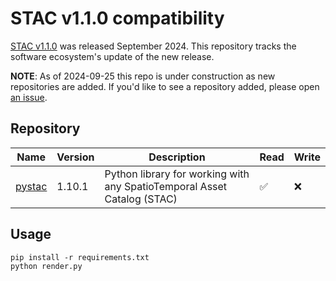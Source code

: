 # STAC v1.1.0 compatibility

[STAC v1.1.0](https://github.com/radiantearth/stac-spec/releases/tag/v1.1.0) was released September 2024.
This repository tracks the software ecosystem's update of the new release.

**NOTE**: As of 2024-09-25 this repo is under construction as new repositories are added.
If you'd like to see a repository added, please open [an issue](https://github.com/gadomski/stac-v1.1.0-compatability/issues).

## Repository

| Name | Version | Description | Read | Write |
| -- | -- | -- | -- | -- |
| [pystac](https://github.com/stac-utils/pystac) | 1.10.1 | Python library for working with any SpatioTemporal Asset Catalog (STAC) | ✅ | ❌ |

## Usage

```shell
pip install -r requirements.txt
python render.py
```
